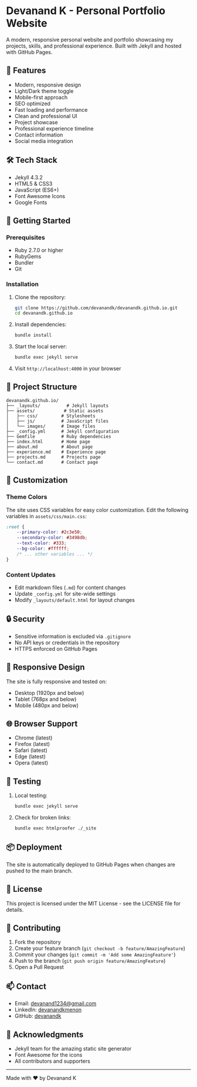 # Devanand K - Personal Portfolio Website

A modern, responsive personal website and portfolio showcasing my projects, skills, and professional experience. Built with Jekyll and hosted with GitHub Pages.

## 🌟 Features

- Modern, responsive design
- Light/Dark theme toggle
- Mobile-first approach
- SEO optimized
- Fast loading and performance
- Clean and professional UI
- Project showcase
- Professional experience timeline
- Contact information
- Social media integration

## 🛠️ Tech Stack

- Jekyll 4.3.2
- HTML5 & CSS3
- JavaScript (ES6+)
- Font Awesome Icons
- Google Fonts

## 🚀 Getting Started

### Prerequisites

- Ruby 2.7.0 or higher
- RubyGems
- Bundler
- Git

### Installation

1. Clone the repository:
   ```bash
   git clone https://github.com/devanandk/devanandk.github.io.git
   cd devanandk.github.io
   ```

2. Install dependencies:
   ```bash
   bundle install
   ```

3. Start the local server:
   ```bash
   bundle exec jekyll serve
   ```

4. Visit `http://localhost:4000` in your browser

## 📁 Project Structure

```
devanandk.github.io/
├── _layouts/          # Jekyll layouts
├── assets/           # Static assets
│   ├── css/         # Stylesheets
│   ├── js/          # JavaScript files
│   └── images/      # Image files
├── _config.yml      # Jekyll configuration
├── Gemfile          # Ruby dependencies
├── index.html       # Home page
├── about.md         # About page
├── experience.md    # Experience page
├── projects.md      # Projects page
└── contact.md       # Contact page
```

## 🎨 Customization

### Theme Colors
The site uses CSS variables for easy color customization. Edit the following variables in `assets/css/main.css`:

```css
:root {
    --primary-color: #2c3e50;
    --secondary-color: #3498db;
    --text-color: #333;
    --bg-color: #ffffff;
    /* ... other variables ... */
}
```

### Content Updates
- Edit markdown files (`.md`) for content changes
- Update `_config.yml` for site-wide settings
- Modify `_layouts/default.html` for layout changes

## 🔒 Security

- Sensitive information is excluded via `.gitignore`
- No API keys or credentials in the repository
- HTTPS enforced on GitHub Pages

## 📱 Responsive Design

The site is fully responsive and tested on:
- Desktop (1920px and below)
- Tablet (768px and below)
- Mobile (480px and below)

## 🌐 Browser Support

- Chrome (latest)
- Firefox (latest)
- Safari (latest)
- Edge (latest)
- Opera (latest)

## 🧪 Testing

1. Local testing:
   ```bash
   bundle exec jekyll serve
   ```

2. Check for broken links:
   ```bash
   bundle exec htmlproofer ./_site
   ```

## 📦 Deployment

The site is automatically deployed to GitHub Pages when changes are pushed to the main branch.

## 📝 License

This project is licensed under the MIT License - see the LICENSE file for details.

## 🤝 Contributing

1. Fork the repository
2. Create your feature branch (`git checkout -b feature/AmazingFeature`)
3. Commit your changes (`git commit -m 'Add some AmazingFeature'`)
4. Push to the branch (`git push origin feature/AmazingFeature`)
5. Open a Pull Request

## 📫 Contact

- Email: devanand1234@gmail.com
- LinkedIn: [devanandkmenon](https://www.linkedin.com/in/devanandkmenon)
- GitHub: [devanandk](https://github.com/devanandk)

## 🙏 Acknowledgments

- Jekyll team for the amazing static site generator
- Font Awesome for the icons
- All contributors and supporters

---

Made with ❤️ by Devanand K
